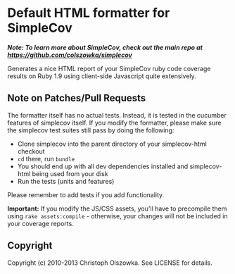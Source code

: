 Default HTML formatter for SimpleCov
====================================

***Note: To learn more about SimpleCov, check out the main repo at https://github.com/colszowka/simplecov***

Generates a nice HTML report of your SimpleCov ruby code coverage results on Ruby 1.9 using client-side Javascript
quite extensively.


Note on Patches/Pull Requests
-----------------------------

The formatter itself has no actual tests. Instead, it is tested in the cucumber features of simplecov itself. If you
modify the formatter, please make sure the simplecov test suites still pass by doing the following:

  * Clone simplecov into the parent directory of your simplecov-html checkout
  * `cd` there, run `bundle`
  * You should end up with all dev dependencies installed and simplecov-html being used from your disk
  * Run the tests (units and features)
  
Please remember to add tests if you add functionality.

**Important:** If you modify the JS/CSS assets, you'll have to precompile them using `rake assets:compile` - otherwise,
your changes will not be included in your coverage reports.


Copyright
---------

Copyright (c) 2010-2013 Christoph Olszowka. See LICENSE for details.
